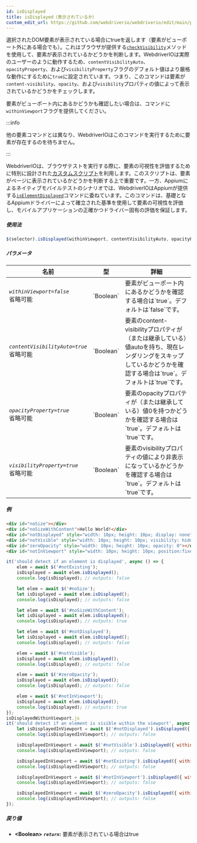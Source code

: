 ```yaml
---
id: isDisplayed
title: isDisplayed（表示されているか）
custom_edit_url: https://github.com/webdriverio/webdriverio/edit/main/packages/webdriverio/src/commands/element/isDisplayed.ts
---
```


選択されたDOM要素が表示されている場合にtrueを返します（要素がビューポート外にある場合でも）。これはブラウザが提供する[`checkVisibility`](https://developer.mozilla.org/en-US/docs/Web/API/Element/checkVisibility#visibilityproperty)メソッドを使用して、要素が表示されているかどうかを判断します。WebdriverIOは実際のユーザーのように動作するため、`contentVisibilityAuto`、`opacityProperty`、および`visibilityProperty`フラグのデフォルト値はより厳格な動作にするために`true`に設定されています。つまり、このコマンドは要素が`content-visibility`、`opacity`、および`visibility`プロパティの値によって表示されているかどうかをチェックします。

要素がビューポート内にあるかどうかも確認したい場合は、コマンドに`withinViewport`フラグを提供してください。

:::info

他の要素コマンドとは異なり、WebdriverIOはこのコマンドを実行するために要素が存在するのを待ちません。

:::

WebdriverIOは、ブラウザテストを実行する際に、要素の可視性を評価するために特別に設計された[カスタムスクリプト](https://github.com/webdriverio/webdriverio/blob/59d349ca847950354d02b9e548f60cc50e7871f0/packages/webdriverio/src/scripts/isElementDisplayed.ts)を利用します。このスクリプトは、要素がページに表示されているかどうかを判断する上で重要です。一方、Appiumによるネイティブモバイルテストのシナリオでは、WebdriverIOはAppiumが提供する[`isElementDisplayed`](https://appium.io/docs/en/2.1/reference/interfaces/appium_types.ExternalDriver/#elementdisplayed)コマンドに委ねています。このコマンドは、基礎となるAppiumドライバーによって確立された基準を使用して要素の可視性を評価し、モバイルアプリケーションの正確かつドライバー固有の評価を保証します。

##### 使用法

```js
$(selector).isDisplayed(withinViewport, contentVisibilityAuto, opacityProperty, visibilityProperty)
```

##### パラメータ

<table>
  <thead>
    <tr>
      <th>名前</th><th>型</th><th>詳細</th>
    </tr>
  </thead>
  <tbody>
    <tr>
      <td><code><var>withinViewport=false</var></code><br /><span className="label labelWarning">省略可能</span></td>
      <td>`Boolean`</td>
      <td>要素がビューポート内にあるかどうかを確認する場合は`true`。デフォルトは`false`です。</td>
    </tr>
    <tr>
      <td><code><var>contentVisibilityAuto=true</var></code><br /><span className="label labelWarning">省略可能</span></td>
      <td>`Boolean`</td>
      <td>要素のcontent-visibilityプロパティが（または継承している）値autoを持ち、現在レンダリングをスキップしているかどうかを確認する場合は`true`。デフォルトは`true`です。</td>
    </tr>
    <tr>
      <td><code><var>opacityProperty=true</var></code><br /><span className="label labelWarning">省略可能</span></td>
      <td>`Boolean`</td>
      <td>要素のopacityプロパティが（または継承している）値0を持つかどうかを確認する場合は`true`。デフォルトは`true`です。</td>
    </tr>
    <tr>
      <td><code><var>visibilityProperty=true</var></code><br /><span className="label labelWarning">省略可能</span></td>
      <td>`Boolean`</td>
      <td>要素のvisibilityプロパティの値により非表示になっているかどうかを確認する場合は`true`。デフォルトは`true`です。</td>
    </tr>
  </tbody>
</table>

##### 例

```html title="index.html"
<div id="noSize"></div>
<div id="noSizeWithContent">Hello World!</div>
<div id="notDisplayed" style="width: 10px; height: 10px; display: none"></div>
<div id="notVisible" style="width: 10px; height: 10px; visibility: hidden"></div>
<div id="zeroOpacity" style="width: 10px; height: 10px; opacity: 0"></div>
<div id="notInViewport" style="width: 10px; height: 10px; position:fixed; top: 999999; left: 999999"></div>
```

```js title="isDisplayed.js"
it('should detect if an element is displayed', async () => {
    elem = await $('#notExisting');
    isDisplayed = await elem.isDisplayed();
    console.log(isDisplayed); // outputs: false

    let elem = await $('#noSize');
    let isDisplayed = await elem.isDisplayed();
    console.log(isDisplayed); // outputs: false

    let elem = await $('#noSizeWithContent');
    let isDisplayed = await elem.isDisplayed();
    console.log(isDisplayed); // outputs: true

    let elem = await $('#notDisplayed');
    let isDisplayed = await elem.isDisplayed();
    console.log(isDisplayed); // outputs: false

    elem = await $('#notVisible');
    isDisplayed = await elem.isDisplayed();
    console.log(isDisplayed); // outputs: false

    elem = await $('#zeroOpacity');
    isDisplayed = await elem.isDisplayed();
    console.log(isDisplayed); // outputs: false

    elem = await $('#notInViewport');
    isDisplayed = await elem.isDisplayed();
    console.log(isDisplayed); // outputs: true
});
isDisplayedWithinViewport.js
it('should detect if an element is visible within the viewport', async () => {
    let isDisplayedInViewport = await $('#notDisplayed').isDisplayed({ withinViewport: true });
    console.log(isDisplayedInViewport); // outputs: false

    isDisplayedInViewport = await $('#notVisible').isDisplayed({ withinViewport: true });
    console.log(isDisplayedInViewport); // outputs: false

    isDisplayedInViewport = await $('#notExisting').isDisplayed({ withinViewport: true });
    console.log(isDisplayedInViewport); // outputs: false

    isDisplayedInViewport = await $('#notInViewport').isDisplayed({ withinViewport: true });
    console.log(isDisplayedInViewport); // outputs: false

    isDisplayedInViewport = await $('#zeroOpacity').isDisplayed({ withinViewport: true });
    console.log(isDisplayedInViewport); // outputs: false
});
```

##### 戻り値

- **&lt;Boolean&gt;**
            **<code><var>return</var></code>:**  要素が表示されている場合はtrue